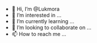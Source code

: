 - 👋 Hi, I’m @Lukmora
- 👀 I’m interested in ...
- 🌱 I’m currently learning ...
- 💞️ I’m looking to collaborate on ...
- 📫 How to reach me ...

<!---
Lukmora/Lukmora is a ✨ special ✨ repository because its `README.md` (this file) appears on your GitHub profile.
You can click the Preview link to take a look at your changes.
--->
